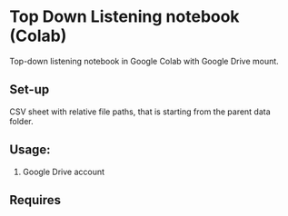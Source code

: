 # Top Down Listening notebook (Colab)

Top-down listening notebook in Google Colab with Google Drive mount.

## Set-up

CSV sheet with relative file paths, that is starting from the parent data folder.

## Usage:
1. Google Drive account


## Requires